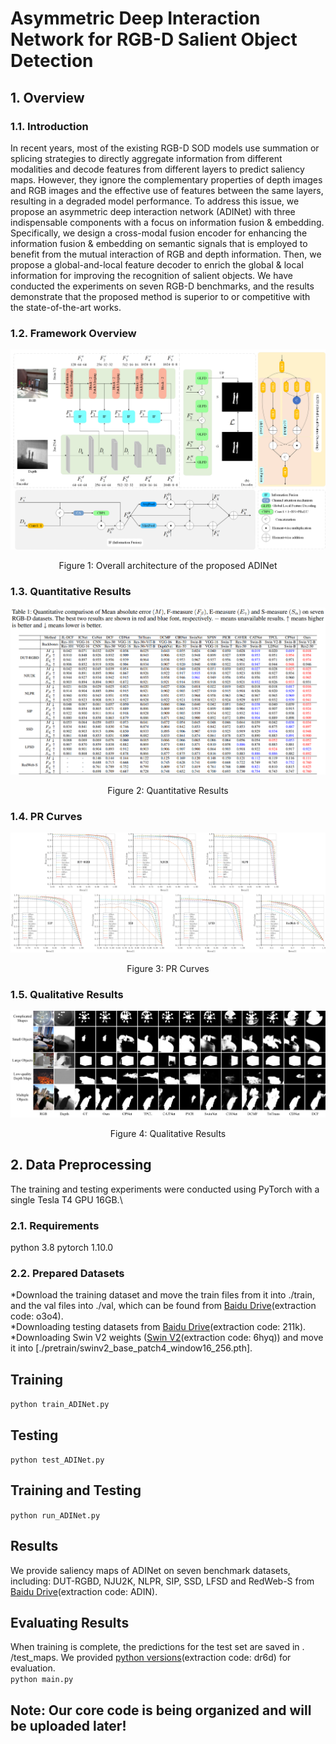 # Asymmetric Deep Interaction Network for RGB-D Salient Object Detection

## 1. Overview
### 1.1. Introduction
In recent years, most of the existing RGB-D SOD models use summation or splicing strategies to directly aggregate information from different modalities and decode features from different layers to predict saliency maps. However, they ignore the complementary properties of depth images and RGB images and the effective use of features between the same layers, resulting in a degraded model performance. To address this issue, we propose an asymmetric deep interaction network (ADINet) with three indispensable components with a focus on information fusion \& embedding. Specifically, we design a cross-modal fusion encoder  for enhancing the information fusion \& embedding on semantic signals that is employed to benefit from the mutual interaction of RGB and depth information. Then, we propose a global-and-local feature decoder to enrich the global \& local information for improving the recognition of salient objects. We have conducted the experiments on seven RGB-D benchmarks, and the results demonstrate that the proposed method is superior to or competitive with the state-of-the-art works.

### 1.2. Framework Overview
![image](ADINet/imgs/ADINet.png)
<div align="center">
Figure 1: Overall architecture of the proposed ADINet
</div>

### 1.3. Quantitative Results
![alt](ADINet/imgs/Quantitative.png)
<div align="center">
Figure 2: Quantitative Results
</div>

### 1.4. PR Curves
![alt](ADINet/imgs/pr.png)
<div align="center">
Figure 3: PR Curves
</div>

### 1.5. Qualitative Results
![alt](ADINet/imgs/Qualitative.png)
<div align="center">
Figure 4: Qualitative Results
</div>


## 2. Data Preprocessing
The training and testing experiments were conducted using PyTorch with a single Tesla T4 GPU 16GB.\
### 2.1. Requirements
python 3.8   pytorch 1.10.0
### 2.2. Prepared Datasets
*Download the training dataset and move the train files from it into ./train, and the val files into ./val, which can be found from [Baidu Drive](https://pan.baidu.com/s/1wfOG3EqyLaM0UH6pwfvpdA)(extraction code: o3o4).\
*Downloading testing datasets from [Baidu Drive](https://pan.baidu.com/s/1uERpDsb9GIvCACOoCXeJSg)(extraction code: 211k).\
*Downloading Swin V2 weights ([Swin V2](https://pan.baidu.com/s/1_zZIHiBFOHXZ-F-cJohKTQ)(extraction code: 6hyq)) and move it into [./pretrain/swinv2_base_patch4_window16_256.pth].

## Training
`python train_ADINet.py`

## Testing
`python test_ADINet.py`

## Training and Testing
`python run_ADINet.py`

## Results
We provide saliency maps of ADINet on seven benchmark datasets, including: DUT-RGBD, NJU2K, NLPR, SIP, SSD, LFSD and RedWeb-S from [Baidu Drive](https://pan.baidu.com/s/1c9bv4PbEm_IghfCjF_Y-pw)(extraction code: ADIN).

## Evaluating Results
When training is complete, the predictions for the test set are saved in . /test_maps. We provided [python versions](https://pan.baidu.com/s/1Y1bn4ITcWAOqp-43SNVJbg)(extraction code: dr6d) for evaluation.\
`python main.py`

## Note: Our core code is being organized and will be uploaded later!
